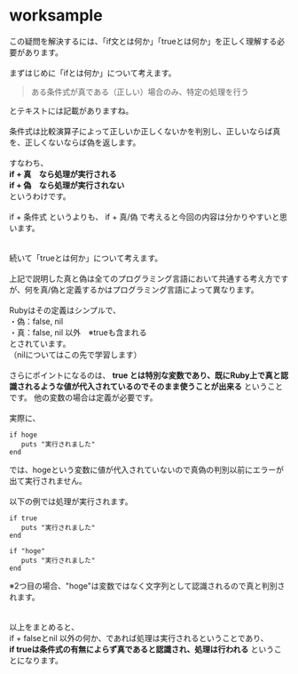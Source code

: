 # worksample
この疑問を解決するには、「if文とは何か」「trueとは何か」を正しく理解する必要があります。  
<br>
まずはじめに「ifとは何か」について考えます。  
>ある条件式が真である（正しい）場合のみ、特定の処理を行う

とテキストには記載がありますね。  
<br>
条件式は比較演算子によって正しいか正しくないかを判別し、正しいならば真を、正しくないならば偽を返します。  
<br>
すなわち、  
**if + 真　なら処理が実行される  
if + 偽　なら処理が実行されない**  
というわけです。  
<br>
if + 条件式 というよりも、 if + 真/偽 で考えると今回の内容は分かりやすいと思います。  
<br>
<br>
続いて「trueとは何か」について考えます。  
<br>
上記で説明した真と偽は全てのプログラミング言語において共通する考え方ですが、何を真/偽と定義するかはプログラミング言語によって異なります。  
<br>
Rubyはその定義はシンプルで、  
・偽：false, nil  
・真：false, nil 以外　※trueも含まれる  
とされています。  
（nilについてはこの先で学習します）  
<br>
さらにポイントになるのは、
**true とは特別な変数であり、既にRuby上で真と認識されるような値が代入されているのでそのまま使うことが出来る** ということです。
他の変数の場合は定義が必要です。  
<br>
実際に、
```
if hoge
   puts "実行されました"
end
```
では、hogeという変数に値が代入されていないので真偽の判別以前にエラーが出て実行されません。  
<br>
以下の例では処理が実行されます。
```
if true
   puts "実行されました"
end
```
```
if "hoge"
   puts "実行されました"
end
```
※2つ目の場合、"hoge"は変数ではなく文字列として認識されるので真と判別されます。  
<br>
<br>
以上をまとめると、  
if + falseとnil 以外の何か、であれば処理は実行されるということであり、  
**if trueは条件式の有無によらず真であると認識され、処理は行われる** ということになります。
